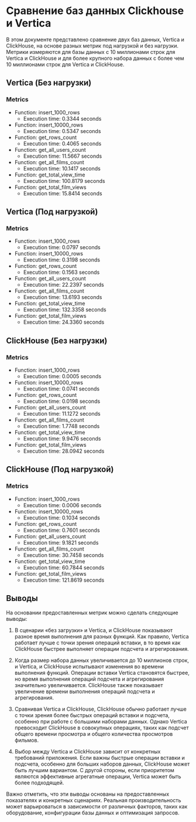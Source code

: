 # Сравнение баз данных Clickhouse и Vertica

В этом документе представлено сравнение двух баз данных, Vertica и ClickHouse, на основе разных метрик под нагрузкой и без нагрузки. Метрики измеряются для базы данных с 10 миллионами строк для Vertica и ClickHouse и для более крупного набора данных с более чем 10 миллионами строк для Vertica и ClickHouse.
## Vertica (Без нагрузки)

### Metrics

- Function: insert_1000_rows
  - Execution time: 0.3344 seconds
- Function: insert_10000_rows
  - Execution time: 0.5347 seconds
- Function: get_rows_count
  - Execution time: 0.4065 seconds
- Function: get_all_users_count
  - Execution time: 11.5667 seconds
- Function: get_all_films_count
  - Execution time: 10.1417 seconds
- Function: get_total_view_time
  - Execution time: 100.8179 seconds
- Function: get_total_film_views
  - Execution time: 15.8414 seconds

## Vertica (Под нагрузкой)

### Metrics

- Function: insert_1000_rows
  - Execution time: 0.0797 seconds
- Function: insert_10000_rows
  - Execution time: 0.3198 seconds
- Function: get_rows_count
  - Execution time: 0.1563 seconds
- Function: get_all_users_count
  - Execution time: 22.2397 seconds
- Function: get_all_films_count
  - Execution time: 13.6193 seconds
- Function: get_total_view_time
  - Execution time: 132.3358 seconds
- Function: get_total_film_views
  - Execution time: 24.3360 seconds

## ClickHouse (Без нагрузки)

### Metrics

- Function: insert_1000_rows
  - Execution time: 0.0005 seconds
- Function: insert_10000_rows
  - Execution time: 0.0741 seconds
- Function: get_rows_count
  - Execution time: 0.0198 seconds
- Function: get_all_users_count
  - Execution time: 11.1272 seconds
- Function: get_all_films_count
  - Execution time: 1.7748 seconds
- Function: get_total_view_time
  - Execution time: 9.9476 seconds
- Function: get_total_film_views
  - Execution time: 28.0942 seconds

## ClickHouse (Под нагрузкой)

### Metrics

- Function: insert_1000_rows
  - Execution time: 0.0006 seconds
- Function: insert_10000_rows
  - Execution time: 0.1034 seconds
- Function: get_rows_count
  - Execution time: 0.7601 seconds
- Function: get_all_users_count
  - Execution time: 9.1821 seconds
- Function: get_all_films_count
  - Execution time: 30.7458 seconds
- Function: get_total_view_time
  - Execution time: 60.7844 seconds
- Function: get_total_film_views
  - Execution time: 121.8619 seconds

## Выводы

На основании предоставленных метрик можно сделать следующие выводы:

1. В сценарии «без загрузки» и Vertica, и ClickHouse показывают разное время выполнения для разных функций. Как правило, Vertica работает лучше с точки зрения операций вставки, в то время как ClickHouse быстрее выполняет операции подсчета и агрегирования.

2. Когда размер набора данных увеличивается до 10 миллионов строк, и Vertica, и ClickHouse испытывают изменения во времени выполнения функций. Операции вставки Vertica становятся быстрее, но время выполнения операций подсчета и агрегирования значительно увеличивается. ClickHouse также показывает увеличение времени выполнения операций подсчета и агрегирования.

3. Сравнивая Vertica и ClickHouse, ClickHouse обычно работает лучше с точки зрения более быстрых операций вставки и подсчета, особенно при работе с большими наборами данных. Однако Vertica превосходит ClickHouse в совокупных операциях, таких как подсчет общего времени просмотра и общего количества просмотров фильмов.

4. Выбор между Vertica и ClickHouse зависит от конкретных требований приложения. Если важны быстрые операции вставки и подсчета, особенно для больших наборов данных, ClickHouse может быть лучшим вариантом. С другой стороны, если приоритетом являются эффективные агрегатные операции, Vertica может быть более подходящей.

Важно отметить, что эти выводы основаны на предоставленных показателях и конкретных сценариях. Реальная производительность может варьироваться в зависимости от различных факторов, таких как оборудование, конфигурации базы данных и оптимизация запросов.